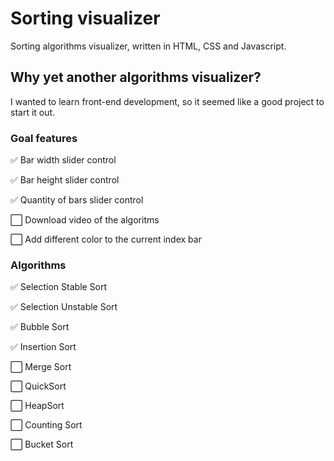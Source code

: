 # Sorting visualizer
Sorting algorithms visualizer, written in HTML, CSS and Javascript.

## Why yet another algorithms visualizer?
I wanted to learn front-end development, so it seemed like a good project to start it out.

### Goal features
:white_check_mark: Bar width slider control

:white_check_mark: Bar height slider control

:white_check_mark: Quantity of bars slider control

:white_large_square: Download video of the algoritms

:white_large_square: Add different color to the current index bar

### Algorithms
:white_check_mark: Selection Stable Sort

:white_check_mark: Selection Unstable Sort

:white_check_mark: Bubble Sort

:white_check_mark: Insertion Sort

:white_large_square: Merge Sort

:white_large_square: QuickSort

:white_large_square: HeapSort

:white_large_square: Counting Sort

:white_large_square: Bucket Sort
